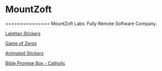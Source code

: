 # MountZoft
===============
MountZoft Labs: Fully Remote Software Company.

[Lalettan Stickers](https://play.google.com/store/apps/details?id=com.mountzoft.lalettanstickersforwhatsapp)

[Game of Zeros](https://play.google.com/store/apps/details?id=com.mountzoft.gameofzeros)

[Animated Stickers](https://play.google.com/store/apps/details?id=com.mountzoft.animatedstickersforwhatsapp)

[Bible Promise Box - Catholic](https://play.google.com/store/apps/details?id=com.inc.mountzoft.randombibleversegeneratorapp)
